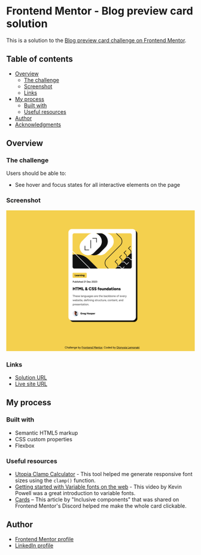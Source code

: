# Frontend Mentor - Blog preview card solution

This is a solution to the [Blog preview card challenge on Frontend Mentor](https://www.frontendmentor.io/challenges/blog-preview-card-ckPaj01IcS). 
## Table of contents

- [Overview](#overview)
  - [The challenge](#the-challenge)
  - [Screenshot](#screenshot)
  - [Links](#links)
- [My process](#my-process)
  - [Built with](#built-with)
  - [Useful resources](#useful-resources)
- [Author](#author)
- [Acknowledgments](#acknowledgments)

## Overview

### The challenge

Users should be able to:

- See hover and focus states for all interactive elements on the page

### Screenshot

![](./assets/images/screenshot.png)

### Links

- [Solution URL](https://www.frontendmentor.io/solutions/blog-preview-card-PxTIEiN_T5)
- [Live site URL](https://fem-blog-preview-card-ashen.vercel.app/)

## My process

### Built with

- Semantic HTML5 markup
- CSS custom properties
- Flexbox

### Useful resources

- [Utopia Clamp Calculator](https://utopia.fyi/clamp/calculator/?a=0,0) - This tool helped me generate responsive font sizes using the `clamp()` function.
- [Getting started with Variable fonts on the web](https://www.youtube.com/watch?v=0fVymQ7SZw0) - This video by Kevin Powell was a great introduction to variable fonts.
- [Cards](https://inclusive-components.design/cards/#thepseudocontenttrick) – This article by "Inclusive components" that was shared on Frontend Mentor's Discord helped me make the whole card clickable.

## Author

- [Frontend Mentor profile](https://www.frontendmentor.io/profile/dionysia-lemonaki)
- [LinkedIn profile](https://www.linkedin.com/in/dionysia-lemonaki-developer/)